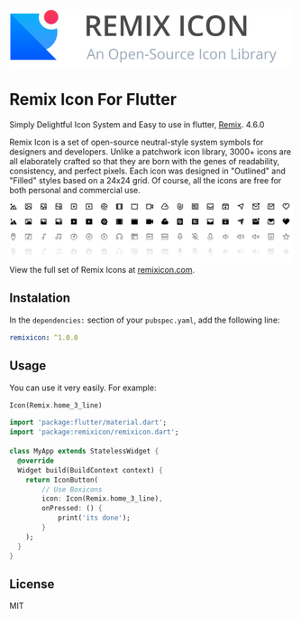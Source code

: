 [![logo](images/remixicon-logo.svg)](https://remixicon.com)

# Remix Icon For Flutter

Simply Delightful Icon System and Easy to use in flutter,
[Remix](https://remixicon.com/). 4.6.0

Remix Icon is a set of open-source neutral-style system symbols for designers
and developers. Unlike a patchwork icon library, 3000+ icons are all elaborately
crafted so that they are born with the genes of readability, consistency, and
perfect pixels. Each icon was designed in "Outlined" and "Filled" styles based
on a 24x24 grid. Of course, all the icons are free for both personal and
commercial use.

[![icon demo](images/remixicon-preview.svg)](https://remixicon.com) View the
full set of Remix Icons at [remixicon.com](https://remixicon.com).

## Instalation

In the `dependencies:` section of your `pubspec.yaml`, add the following line:

```yaml
remixicon: ^1.0.0
```

## Usage

You can use it very easily. For example:

```dart
Icon(Remix.home_3_line)
```

```dart
import 'package:flutter/material.dart';
import 'package:remixicon/remixicon.dart';

class MyApp extends StatelessWidget {
  @override
  Widget build(BuildContext context) {
    return IconButton(
        // Use Boxicons
        icon: Icon(Remix.home_3_line),
        onPressed: () {
            print('its done');
        }
    );
  }
}
```

## License

MIT
